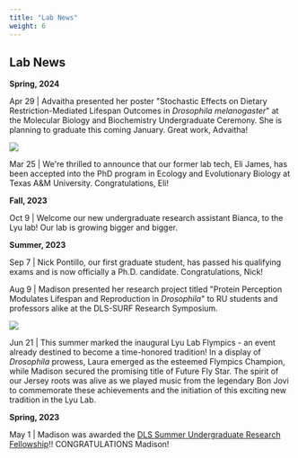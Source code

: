 ```yaml
---
title: "Lab News"
weight: 6
---
```


## Lab News

**Spring, 2024**

Apr 29 | Advaitha presented her poster "Stochastic Effects on Dietary Restriction-Mediated Lifespan Outcomes in *Drosophila melanogaster*" at the Molecular Biology and Biochemistry Undergraduate Ceremony. She is planning to graduate this coming January. Great work, Advaitha!

![](img/section5-pic2.jpg)

Mar 25 | We're thrilled to announce that our former lab tech, Eli James, has been accepted into the PhD program in Ecology and Evolutionary Biology at Texas A&M University. Congratulations, Eli!

**Fall, 2023**

Oct 9 | Welcome our new undergraduate research assistant Bianca, to the Lyu lab! Our lab is growing bigger and bigger.

**Summer, 2023**

Sep 7 | Nick Pontillo, our first graduate student, has passed his qualifying exams and is now officially a Ph.D. candidate. Congratulations, Nick!

Aug 9 | Madison presented her research project titled "Protein Perception Modulates Lifespan and Reproduction in *Drosophila*" to RU students and professors alike at the DLS-SURF Research Symposium.  

![](img/section5-pic1.jpg)

Jun 21 | This summer marked the inaugural Lyu Lab Flympics - an event already destined to become a time-honored tradition! In a display of *Drosophila* prowess, Laura emerged as the esteemed Flympics Champion, while Madison secured the promising title of Future Fly Star. The spirit of our Jersey roots was alive as we played music from the legendary Bon Jovi to commemorate these achievements and the initiation of this exciting new tradition in the Lyu Lab.

**Spring, 2023** 

May 1 | Madison was awarded the [DLS Summer Undergraduate Research Fellowship](https://biology.rutgers.edu/biological-sciences/fellowships-and-awards/dls-surf)!! CONGRATULATIONS Madison!
